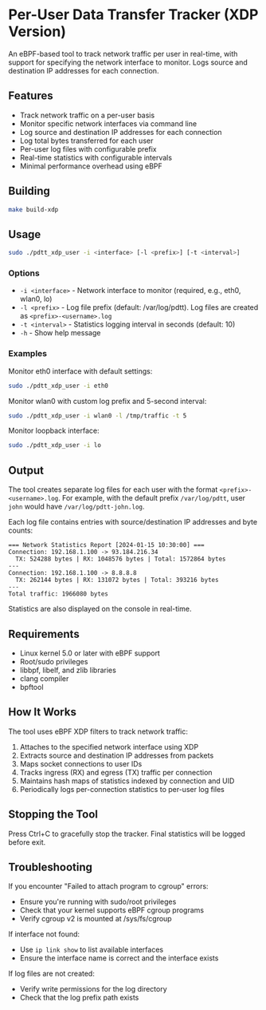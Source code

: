 # Per-User Data Transfer Tracker (XDP Version)

An eBPF-based tool to track network traffic per user in real-time, with
support for specifying the network interface to monitor. Logs source and
destination IP addresses for each connection.

## Features

- Track network traffic on a per-user basis
- Monitor specific network interfaces via command line
- Log source and destination IP addresses for each connection
- Log total bytes transferred for each user
- Per-user log files with configurable prefix
- Real-time statistics with configurable intervals
- Minimal performance overhead using eBPF

## Building

```bash
make build-xdp
```

## Usage

```bash
sudo ./pdtt_xdp_user -i <interface> [-l <prefix>] [-t <interval>]
```

### Options

- `-i <interface>` - Network interface to monitor (required, e.g., eth0,
  wlan0, lo)
- `-l <prefix>` - Log file prefix (default: /var/log/pdtt). Log files are
  created as `<prefix>-<username>.log`
- `-t <interval>` - Statistics logging interval in seconds (default: 10)
- `-h` - Show help message

### Examples

Monitor eth0 interface with default settings:

```bash
sudo ./pdtt_xdp_user -i eth0
```

Monitor wlan0 with custom log prefix and 5-second interval:

```bash
sudo ./pdtt_xdp_user -i wlan0 -l /tmp/traffic -t 5
```

Monitor loopback interface:

```bash
sudo ./pdtt_xdp_user -i lo
```

## Output

The tool creates separate log files for each user with the format
`<prefix>-<username>.log`. For example, with the default prefix
`/var/log/pdtt`, user `john` would have `/var/log/pdtt-john.log`.

Each log file contains entries with source/destination IP addresses and
byte counts:

```
=== Network Statistics Report [2024-01-15 10:30:00] ===
Connection: 192.168.1.100 -> 93.184.216.34
  TX: 524288 bytes | RX: 1048576 bytes | Total: 1572864 bytes
---
Connection: 192.168.1.100 -> 8.8.8.8
  TX: 262144 bytes | RX: 131072 bytes | Total: 393216 bytes
---
Total traffic: 1966080 bytes
```

Statistics are also displayed on the console in real-time.

## Requirements

- Linux kernel 5.0 or later with eBPF support
- Root/sudo privileges
- libbpf, libelf, and zlib libraries
- clang compiler
- bpftool

## How It Works

The tool uses eBPF XDP filters to track network traffic:

1. Attaches to the specified network interface using XDP
2. Extracts source and destination IP addresses from packets
3. Maps socket connections to user IDs
4. Tracks ingress (RX) and egress (TX) traffic per connection
5. Maintains hash maps of statistics indexed by connection and UID
6. Periodically logs per-connection statistics to per-user log files

## Stopping the Tool

Press Ctrl+C to gracefully stop the tracker. Final statistics will be logged
before exit.

## Troubleshooting

If you encounter "Failed to attach program to cgroup" errors:

- Ensure you're running with sudo/root privileges
- Check that your kernel supports eBPF cgroup programs
- Verify cgroup v2 is mounted at /sys/fs/cgroup

If interface not found:

- Use `ip link show` to list available interfaces
- Ensure the interface name is correct and the interface exists

If log files are not created:

- Verify write permissions for the log directory
- Check that the log prefix path exists
